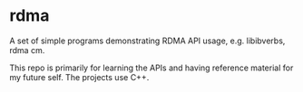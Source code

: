 # rdma
A set of simple programs demonstrating RDMA API usage, e.g. libibverbs, rdma cm.

This repo is primarily for learning the APIs and having reference material for my future self. The projects use C++.
